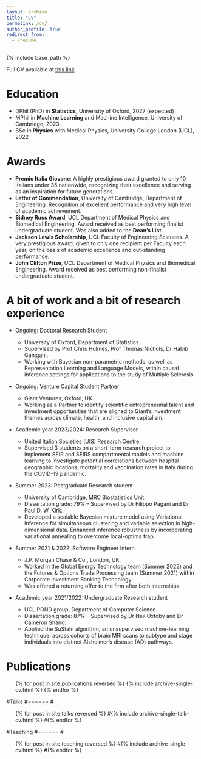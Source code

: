```yaml
---
layout: archive
title: "CV"
permalink: /cv/
author_profile: true
redirect_from:
  - /resume
---
```


{% include base_path %}

Full CV available at [this link](https://drive.google.com/file/d/16wU5Xgn2sjWFBsEMYMJOPa0a-Yvxfkar/view?usp=sharing)

Education
======
* DPhil (PhD) in **Statistics**, University of Oxford, 2027 (expected)
* MPhil in **Machine Learning** and Machine Intelligence, University of Cambridge, 2023
* BSc in **Physics** with Medical Physics, University College London (UCL), 2022
  
Awards
======
* **Premio Italia Giovane**: A highly prestigious award granted to only 10 Italians under 35 nationwide, recognizing their excellence and serving as an inspiration for future generations.
* **Letter of Commendation**, University of Cambridge, Department of Engineering. Recognition of excellent performance and very high level of academic achievement.
* **Sidney Russ Award**, UCL Department of Medical Physics and Biomedical Engineering. Award received as best performing finalist undergraduate student. Was also added to the **Dean’s List**.
* **Jackson Lewis Scholarship**, UCL Faculty of Engineering Sciences. A very prestigious award, given to only one recipient per Faculty each year, on the basis of academic excellence and out-standing performance.
* **John Clifton Prize**, UCL Department of Medical Physics and Biomedical Engineering. Award received as best performing non-finalist undergraduate student.

A bit of work and a bit of research experience
======
* Ongoing: Doctoral Research Student
  * University of Oxford, Department of Statistics.
  * Supervised by Prof Chris Holmes, Prof Thomas Nichols, Dr Habib Ganjgahi.
  * Working with Bayesian non-parametric methods, as well as Representation Learning and Language Models, within causal inference settings for applications to the study of Multiple Sclerosis.

* Ongoing: Venture Capital Student Partner
  * Giant Ventures, Oxford, UK.
  * Working as a Partner to identify scientific entrepreneurial talent and investment opportunities that
are aligned to Giant’s investment themes across climate, health, and inclusive capitalism.

* Academic year 2023/2024: Research Supervisor
  * United Italian Societies (UIS) Research Centre.
  * Supervised 3 students on a short-term research project to implement SEIR and SEIRS compartmental models and machine learning to investigate potential correlations between hospital geographic locations, mortality and vaccination rates in Italy during the COVID-19 pandemic.

* Summer 2023: Postgraduate Research student
  * University of Cambridge, MRC Biostatistics Unit.
  * Dissertation grade: 79% – Supervised by Dr Filippo Pagani and Dr Paul D. W. Kirk.
  * Developed a scalable Bayesian mixture model using Variational Inference for simultaneous clustering and variable selection in high-dimensional data. Enhanced inference robustness by incorporating variational annealing to overcome local-optima trap.

* Summer 2021 & 2022: Software Engineer Intern
  * J.P. Morgan Chase & Co., London, UK.
  * Worked in the Global Energy Technology team (Summer 2022) and the Futures & Options Trade Processing team (Summer 2021) within Corporate Investment Banking Technology.
  * Was offered a returning offer to the firm after both internships.

* Academic year 2021/2022: Undergraduate Research student
  * UCL POND group, Department of Computer Science.
  * Dissertation grade: 87% – Supervised by Dr Neil Oxtoby and Dr Cameron Shand.
  * Applied the SuStaIn algorithm, an unsupervised machine-learning technique, across cohorts of brain MRI scans to subtype and stage individuals into distinct Alzheimer’s disease (AD) pathways.

Publications
======
  <ul>{% for post in site.publications reversed %}
    {% include archive-single-cv.html %}
  {% endfor %}</ul>
  
#Talks
#======
#<ul>{% for post in site.talks reversed %}
#{% include archive-single-talk-cv.html  %}
#{% endfor %}</ul>
  
#Teaching
#======
#<ul>{% for post in site.teaching reversed %}
#{% include archive-single-cv.html %}
#{% endfor %}</ul>
  
